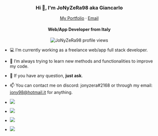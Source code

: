 <p align="center">
  <h3 align="center">Hi 👋, I'm JoNyZeRa98 aka Giancarlo</h3>
</p>
<p align="center">
    <a href="">My Portfolio</a>
    ·
    <a href="jony98@hotmail.it">Email</a>
</p>
<p align="center">
  <h4 align="center">Web/App Developer from Italy</h4>
</p>

<p align="center"> 
  <img align="center" src="https://komarev.com/ghpvc/?username=JoNyZeRa98b&color=blue&style=flat-square" alt="JoNyZeRa98 profile views" />
</p>


- 💻 I’m currently working as a freelance web/app full stack developer.

- 🌱 I’m always trying to learn new methods and functionalities to improve my code.

- 💬 If you have any question, **just ask**.

- 📫 You can contact me on discord: jonyzera#2168 or through my email: jony98@hotmail.it for anything.


- ![](https://img.shields.io/badge/💻NodeJS-💻React-informational?style=flat&logo=<LOGO_NAME>&logoColor=white&color=2bbc8a)
- ![](https://img.shields.io/badge/💻CSS/HTM/JS-informational?style=flat&logo=<LOGO_NAME>&logoColor=white&color=2bbc8a)
- ![](https://img.shields.io/badge/💻Python-💻Lua-informational?style=flat&logo=<LOGO_NAME>&logoColor=white&color=2bbc8a)
- ![](https://img.shields.io/badge/💻SqlDB-💻Firebase-informational?style=flat&logo=<LOGO_NAME>&logoColor=white&color=FF0000)

